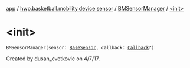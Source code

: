 [app](../../index.md) / [hwp.basketball.mobility.device.sensor](../index.md) / [BMSensorManager](index.md) / [&lt;init&gt;](.)

# &lt;init&gt;

`BMSensorManager(sensor: `[`BaseSensor`](../-base-sensor/index.md)`, callback: `[`Callback`](../-i-b-m-sensor-manager/-callback/index.md)`?)`

Created by dusan_cvetkovic on 4/7/17.

